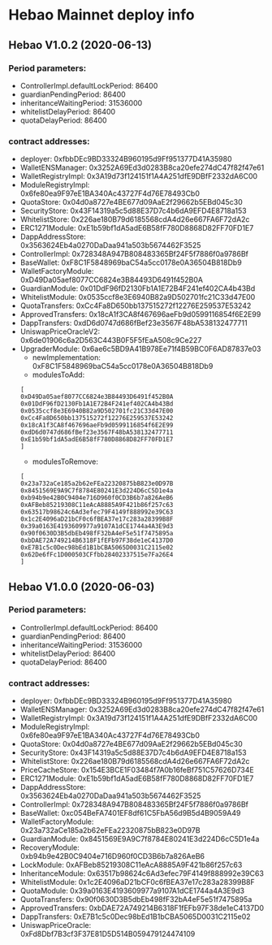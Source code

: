 # Hebao Mainnet deploy info

## Hebao V1.0.2 (2020-06-13)

### Period parameters:

- ControllerImpl.defaultLockPeriod: 86400
- guardianPendingPeriod: 86400
- inheritanceWaitingPeriod: 31536000
- whitelistDelayPeriod: 86400
- quotaDelayPeriod: 86400

### contract addresses:

- deployer: 0xfbbDEc9BD33324B960195d9Ff951377D41A35980
- WalletENSManager: 0x3252A69Ed3d0283B8ca20efe274dC47f82f47e61
- WalletRegistryImpl: 0x3A19d73f124151f1A4A251dfE9DBfF2332dA6C00
- ModuleRegistryImpl: 0x6fe80ea9F97eE1BA340Ac43727F4d76E78493Cb0
- QuotaStore: 0x04d0a8727e4BE677d09AaE2f29662b5EBd045c30
- SecurityStore: 0x43F14319a5c5d88E37D7c4b6dA9EFD4E8718a153
- WhitelistStore: 0x226ae180B79d6185568cdA4d26e667FA6F72dA2c
- ERC1271Module: 0xE1b59bf1dA5adE6B58fF780D8868D82FF70FD1E7
- DappAddressStore: 0x3563624Eb4a0270DaDaa941a503b5674462F3525
- ControllerImpl: 0x728348A947B808483365Bf24F5f7886f0a9786Bf
- BaseWallet: 0xF8C1F5848969baC54a5cc0178e0A36504B818Db9
- WalletFactoryModule: 0xD49Da05aef8077CC6824e3B84493D6491f452B0A
- GuardianModule: 0x01DdF96fD2130Fb1A1E72B4F241ef402CA4b43Bd
- WhitelistModule: 0x0535ccf8e3E6940B82a9D502701fc21C33d47E00
- QuotaTransfers: 0xCc4Fa8D650bb137515272f12276E259537E53242
- ApprovedTransfers: 0x18cA1f3CA8f467696aeFb9d0599116854f6E2E99
- DappTransfers: 0xdD6d0747d686fBef23e3567F48bA538132477711
- UniswapPriceOracleV2: 0x6de01906c6a2D563C443B0F5F5fEaA508c9Ce227
- UpgraderModule: 0x6ae6c5BD9A41B978Ee71f4B59BC0F6AD87837e03
  - newImplementation: 0xF8C1F5848969baC54a5cc0178e0A36504B818Db9
  - modulesToAdd:
  ```
  [
  0xD49Da05aef8077CC6824e3B84493D6491f452B0A
  0x01DdF96fD2130Fb1A1E72B4F241ef402CA4b43Bd
  0x0535ccf8e3E6940B82a9D502701fc21C33d47E00
  0xCc4Fa8D650bb137515272f12276E259537E53242
  0x18cA1f3CA8f467696aeFb9d0599116854f6E2E99
  0xdD6d0747d686fBef23e3567F48bA538132477711
  0xE1b59bf1dA5adE6B58fF780D8868D82FF70FD1E7
  ]
  ```
  - modulesToRemove:
  ```
  [
  0x23a732aCe185a2b62eFEa22320875bB823e0D97B
  0x8451569E9A9C7f8784E80241E3d224D6cC5D1e4a
  0xb94b9e42B0C9404e716D960f0CD3B6b7a826AeB6
  0xAFBeb85219308C11eAcA8885A9F421b86f257c63
  0x63517b98624c6Ad3efec79F4149f888992e39C63
  0x1c2E4096aD21bCF0c6fBEA37e17c283a28399B8F
  0x39a0163E4193609977a9107A1dCE1744a4A3E9d3
  0x90f0630D3B5dbEb498fF32bA4eF5e51f7475895a
  0xbDAE72A749214B6318F1fEFb97F38de1eC4137D0
  0xE7B1c5c0Dec98bEd1B1bCBA5065D0031C2115e02
  0x62De6fFc1D000503CFfbb28402337515e7Fa26E4
  ]
  ```

## Hebao V1.0.0 (2020-06-03)

### Period parameters:

- ControllerImpl.defaultLockPeriod: 86400
- guardianPendingPeriod: 86400
- inheritanceWaitingPeriod: 31536000
- whitelistDelayPeriod: 86400
- quotaDelayPeriod: 86400

### contract addresses:

- deployer: 0xfbbDEc9BD33324B960195d9Ff951377D41A35980
- WalletENSManager: 0x3252A69Ed3d0283B8ca20efe274dC47f82f47e61
- WalletRegistryImpl: 0x3A19d73f124151f1A4A251dfE9DBfF2332dA6C00
- ModuleRegistryImpl: 0x6fe80ea9F97eE1BA340Ac43727F4d76E78493Cb0
- QuotaStore: 0x04d0a8727e4BE677d09AaE2f29662b5EBd045c30
- SecurityStore: 0x43F14319a5c5d88E37D7c4b6dA9EFD4E8718a153
- WhitelistStore: 0x226ae180B79d6185568cdA4d26e667FA6F72dA2c
- PriceCacheStore: 0x154E3BCE1F03484f7A0b16feBf751C57626D734E
- ERC1271Module: 0xE1b59bf1dA5adE6B58fF780D8868D82FF70FD1E7
- DappAddressStore: 0x3563624Eb4a0270DaDaa941a503b5674462F3525
- ControllerImpl: 0x728348A947B808483365Bf24F5f7886f0a9786Bf
- BaseWallet: 0xc054BeFA7401EF8df61C5FbA56d9B5d4B9059A49
- WalletFactoryModule: 0x23a732aCe185a2b62eFEa22320875bB823e0D97B
- GuardianModule: 0x8451569E9A9C7f8784E80241E3d224D6cC5D1e4a
- RecoveryModule: 0xb94b9e42B0C9404e716D960f0CD3B6b7a826AeB6
- LockModule: 0xAFBeb85219308C11eAcA8885A9F421b86f257c63
- InheritanceModule: 0x63517b98624c6Ad3efec79F4149f888992e39C63
- WhitelistModule: 0x1c2E4096aD21bCF0c6fBEA37e17c283a28399B8F
- QuotaModule: 0x39a0163E4193609977a9107A1dCE1744a4A3E9d3
- QuotaTransfers: 0x90f0630D3B5dbEb498fF32bA4eF5e51f7475895a
- ApprovedTransfers: 0xbDAE72A749214B6318F1fEFb97F38de1eC4137D0
- DappTransfers: 0xE7B1c5c0Dec98bEd1B1bCBA5065D0031C2115e02
- UniswapPriceOracle: 0xFd8Dbf7B3cf3F37E81D5D514B059479124474109
